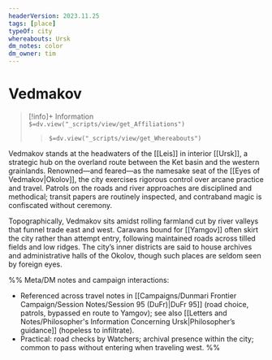 ```yaml
---
headerVersion: 2023.11.25
tags: [place]
typeOf: city
whereabouts: Ursk
dm_notes: color
dm_owner: tim
---
```

# Vedmakov
>[!info]+ Information  
> `$=dv.view("_scripts/view/get_Affiliations")`  
>> `$=dv.view("_scripts/view/get_Whereabouts")`


Vedmakov stands at the headwaters of the [[Leis]] in interior [[Ursk]], a strategic hub on the overland route between the Ket basin and the western grainlands. Renowned—and feared—as the namesake seat of the [[Eyes of Vedmakov|Okolov]], the city exercises rigorous control over arcane practice and travel. Patrols on the roads and river approaches are disciplined and methodical; transit papers are routinely inspected, and contraband magic is confiscated without ceremony.

Topographically, Vedmakov sits amidst rolling farmland cut by river valleys that funnel trade east and west. Caravans bound for [[Yamgov]] often skirt the city rather than attempt entry, following maintained roads across tilled fields and low ridges. The city’s inner districts are said to house archives and administrative halls of the Okolov, though such places are seldom seen by foreign eyes.

%%
Meta/DM notes and campaign interactions:
- Referenced across travel notes in [[Campaigns/Dunmari Frontier Campaign/Session Notes/Session 95 (DuFr)|DuFr 95]] (road choice, patrols, bypassed en route to Yamgov); see also [[Letters and Notes/Philosopher's Information Concerning Ursk|Philosopher’s guidance]] (hopeless to infiltrate).
- Practical: road checks by Watchers; archival presence within the city; common to pass without entering when traveling west.
%%
